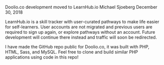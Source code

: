 Doolio.co development moved to LearnHub.io
Michael Sjoeberg
December 30, 2018

LearnHub.io is a skill tracker with user-curated pathways to make life easier for self-learners. User accounts are not migrated and previous users are required to sign up again, or explore pathways without an account. Future development will continue there instead and traffic will soon be redirected.

I have made the GitHub repo public for Doolio.co, it was built with PHP, HTML, Sass, and MySQL. Feel free to clone and build similar PHP applications using code in this repo!